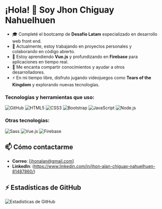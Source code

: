 # ¡Hola! 👋 Soy Jhon Chiguay Nahuelhuen

- 🎓 Completé el bootcamp de **Desafío Latam** especializado en desarrollo web front end.
- 🔭 Actualmente, estoy trabajando en proyectos personales y colaborando en código abierto.
- 🌱 Estoy aprendiendo **Vue.js** y profundizando en **Firebase** para aplicaciones en tiempo real.
- 💬 Me encanta compartir conocimientos y ayudar a otros desarrolladores.
- ⚡ En mi tiempo libre, disfruto jugando videojuegos como **Tears of the Kingdom** y explorando nuevas tecnologías.


### Tecnologías y herramientas que uso:
![GitHub](https://img.shields.io/badge/-GitHub-181717?style=flat-square&logo=github&logoColor=white)
![HTML5](https://img.shields.io/badge/-HTML5-E34F26?style=flat-square&logo=html5&logoColor=white)
![CSS3](https://img.shields.io/badge/-CSS3-1572B6?style=flat-square&logo=css3)
![Bootstrap](https://img.shields.io/badge/-Bootstrap-563D7C?style=flat-square&logo=bootstrap)
![JavaScript](https://img.shields.io/badge/-JavaScript-F7DF1E?style=flat-square&logo=javascript&logoColor=black)
![Node.js](https://img.shields.io/badge/-Node.js-339933?style=flat-square&logo=node.js&logoColor=white)

### Otras tecnologías:

![Sass](https://img.shields.io/badge/-Sass-CC6699?style=flat-square&logo=sass&logoColor=white)
![Vue.js](https://img.shields.io/badge/-Vue.js-4FC08D?style=flat-square&logo=vue.js&logoColor=white)
![Firebase](https://img.shields.io/badge/-Firebase-FFCA28?style=flat-square&logo=firebase&logoColor=white)


## 📫 Cómo contactarme
- **Correo**: [jhonalan@gmail.com]
- **LinkedIn**: (https://www.linkedin.com/in/jhon-alan-chiguay-nahuelhuen-81487860/)

## ⚡ Estadísticas de GitHub
![Estadísticas de GitHub](https://github-readme-stats.vercel.app/api?username=informaticojhon&show_icons=true&theme=tokyonight)
